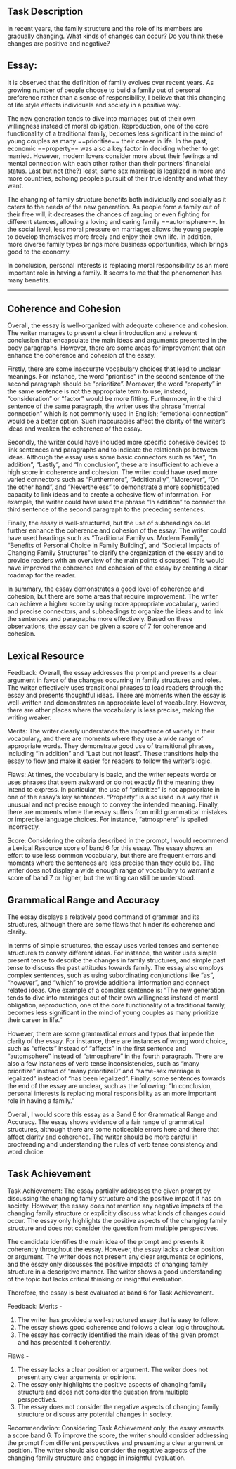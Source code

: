 ## Task Description
In recent years, the family structure and the role of its members are gradually changing. What kinds of changes can occur? Do you think these changes are positive and negative?

## Essay:
It is observed that the definition of family evolves over recent years. As growing number of people choose to build a family out of personal preference rather than a sense of responsibility, I believe that this changing of life style effects individuals and society in a positive way.

The new generation tends to dive into marriages out of their own willingness instead of moral obligation. Reproduction, one of the core functionality of a traditional family, becomes less significant in the mind of young couples as many ==prioritise== their career in life. In the past, economic ==property== was also a key factor in deciding whether to get married. However, modern lovers consider more about their feelings and mental connection with each other rather than their partners’ financial status. Last but not (the?) least, same sex marriage is legalized in more and more countries, echoing people’s pursuit of their true identity and what they want.

The changing of family structure benefits both individually and socially as it caters to the needs of the new generation. As people form a family out of their free will, it decreases the chances of arguing or even fighting for different stances, allowing a loving and caring family ==automsphere==. In the social level, less moral pressure on marriages allows the young people to develop themselves more freely and enjoy their own life. In addition, more diverse family types brings more business opportunities, which brings good to the economy.

In conclusion, personal interests is replacing moral responsibility as an more important role in having a family. It seems to me that the phenomenon has many benefits.

---

## Coherence and Cohesion
Overall, the essay is well-organized with adequate coherence and cohesion. The writer manages to present a clear introduction and a relevant conclusion that encapsulate the main ideas and arguments presented in the body paragraphs. However, there are some areas for improvement that can enhance the coherence and cohesion of the essay.

Firstly, there are some inaccurate vocabulary choices that lead to unclear meanings. For instance, the word “prioritise” in the second sentence of the second paragraph should be “prioritize”. Moreover, the word “property” in the same sentence is not the appropriate term to use; instead, “consideration” or “factor” would be more fitting. Furthermore, in the third sentence of the same paragraph, the writer uses the phrase “mental connection” which is not commonly used in English; “emotional connection” would be a better option. Such inaccuracies affect the clarity of the writer’s ideas and weaken the coherence of the essay.

Secondly, the writer could have included more specific cohesive devices to link sentences and paragraphs and to indicate the relationships between ideas. Although the essay uses some basic connectors such as “As”, “In addition”, “Lastly”, and “In conclusion”, these are insufficient to achieve a high score in coherence and cohesion. The writer could have used more varied connectors such as “Furthermore”, “Additionally”, “Moreover”, “On the other hand”, and “Nevertheless” to demonstrate a more sophisticated capacity to link ideas and to create a cohesive flow of information. For example, the writer could have used the phrase “In addition” to connect the third sentence of the second paragraph to the preceding sentences.

Finally, the essay is well-structured, but the use of subheadings could further enhance the coherence and cohesion of the essay. The writer could have used headings such as “Traditional Family vs. Modern Family”, “Benefits of Personal Choice in Family Building”, and “Societal Impacts of Changing Family Structures” to clarify the organization of the essay and to provide readers with an overview of the main points discussed. This would have improved the coherence and cohesion of the essay by creating a clear roadmap for the reader.

In summary, the essay demonstrates a good level of coherence and cohesion, but there are some areas that require improvement. The writer can achieve a higher score by using more appropriate vocabulary, varied and precise connectors, and subheadings to organize the ideas and to link the sentences and paragraphs more effectively. Based on these observations, the essay can be given a score of 7 for coherence and cohesion.

## Lexical Resource
Feedback:
Overall, the essay addresses the prompt and presents a clear argument in favor of the changes occurring in family structures and roles. The writer effectively uses transitional phrases to lead readers through the essay and presents thoughtful ideas. There are moments when the essay is well-written and demonstrates an appropriate level of vocabulary. However, there are other places where the vocabulary is less precise, making the writing weaker.

Merits:
The writer clearly understands the importance of variety in their vocabulary, and there are moments where they use a wide range of appropriate words. They demonstrate good use of transitional phrases, including “In addition” and “Last but not least”. These transitions help the essay to flow and make it easier for readers to follow the writer’s logic.

Flaws:
At times, the vocabulary is basic, and the writer repeats words or uses phrases that seem awkward or do not exactly fit the meaning they intend to express. In particular, the use of “prioritize” is not appropriate in one of the essay’s key sentences. “Property” is also used in a way that is unusual and not precise enough to convey the intended meaning. Finally, there are moments where the essay suffers from mild grammatical mistakes or imprecise language choices. For instance, “atmosphere” is spelled incorrectly.

Score:
Considering the criteria described in the prompt, I would recommend a Lexical Resource score of band 6 for this essay. The essay shows an effort to use less common vocabulary, but there are frequent errors and moments where the sentences are less precise than they could be. The writer does not display a wide enough range of vocabulary to warrant a score of band 7 or higher, but the writing can still be understood.

## Grammatical Range and Accuracy
The essay displays a relatively good command of grammar and its structures, although there are some flaws that hinder its coherence and clarity. 

In terms of simple structures, the essay uses varied tenses and sentence structures to convey different ideas. For instance, the writer uses simple present tense to describe the changes in family structures, and simple past tense to discuss the past attitudes towards family. The essay also employs complex sentences, such as using subordinating conjunctions like “as”, “however”, and “which” to provide additional information and connect related ideas. One example of a complex sentence is: “The new generation tends to dive into marriages out of their own willingness instead of moral obligation, reproduction, one of the core functionality of a traditional family, becomes less significant in the mind of young couples as many prioritize their career in life.”

However, there are some grammatical errors and typos that impede the clarity of the essay. For instance, there are instances of wrong word choice, such as “effects” instead of “affects” in the first sentence and “automsphere” instead of “atmosphere” in the fourth paragraph. There are also a few instances of verb tense inconsistencies, such as “many prioritize” instead of “many prioritizeD” and “same-sex marriage is legalized” instead of “has been legalized”. Finally, some sentences towards the end of the essay are unclear, such as the following: “In conclusion, personal interests is replacing moral responsibility as an more important role in having a family.”

Overall, I would score this essay as a Band 6 for Grammatical Range and Accuracy. The essay shows evidence of a fair range of grammatical structures, although there are some noticeable errors here and there that affect clarity and coherence. The writer should be more careful in proofreading and understanding the rules of verb tense consistency and word choice.

## Task Achievement
Task Achievement: 
The essay partially addresses the given prompt by discussing the changing family structure and the positive impact it has on society. However, the essay does not mention any negative impacts of the changing family structure or explicitly discuss what kinds of changes could occur. The essay only highlights the positive aspects of the changing family structure and does not consider the question from multiple perspectives. 

The candidate identifies the main idea of the prompt and presents it coherently throughout the essay. However, the essay lacks a clear position or argument. The writer does not present any clear arguments or opinions, and the essay only discusses the positive impacts of changing family structure in a descriptive manner. The writer shows a good understanding of the topic but lacks critical thinking or insightful evaluation.

Therefore, the essay is best evaluated at band 6 for Task Achievement.

Feedback: 
Merits - 
1. The writer has provided a well-structured essay that is easy to follow.
2. The essay shows good coherence and follows a clear logic throughout.
3. The essay has correctly identified the main ideas of the given prompt and has presented it coherently.

Flaws - 
1. The essay lacks a clear position or argument. The writer does not present any clear arguments or opinions.
2. The essay only highlights the positive aspects of changing family structure and does not consider the question from multiple perspectives.
3. The essay does not consider the negative aspects of changing family structure or discuss any potential changes in society.

Recommendation: 
Considering Task Achievement only, the essay warrants a score band 6. To improve the score, the writer should consider addressing the prompt from different perspectives and presenting a clear argument or position. The writer should also consider the negative aspects of the changing family structure and engage in insightful evaluation.

